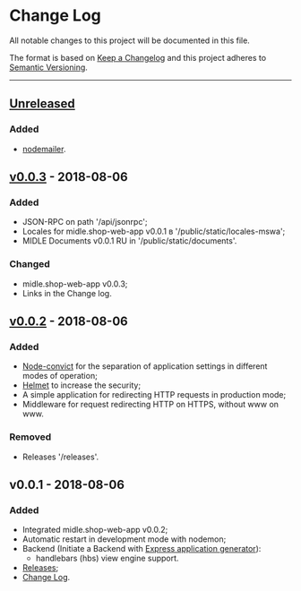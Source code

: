 # Change Log

All notable changes to this project will be documented in this file.

The format is based on [Keep a Changelog](http://keepachangelog.com/)
and this project adheres to [Semantic Versioning](http://semver.org/).

***

## [Unreleased]
### Added
- [nodemailer](https://www.npmjs.com/package/nodemailer).

## [v0.0.3] - 2018-08-06
### Added
- JSON-RPC on path '/api/jsonrpc';
- Locales for midle.shop-web-app v0.0.1 в '/public/static/locales-mswa';
- MIDLE Documents v0.0.1 RU in '/public/static/documents'.

### Changed
- midle.shop-web-app v0.0.3;
- Links in the Change log.

## [v0.0.2] - 2018-08-06
### Added
- [Node-convict](https://www.npmjs.com/package/convict) for the separation
of application settings in different modes of operation;
- [Helmet](https://www.npmjs.com/package/helmet) to increase the security;
- A simple application for redirecting HTTP requests in production mode;
- Middleware for request redirecting HTTP on HTTPS, without www on www.

### Removed
- Releases '/releases'.

## v0.0.1 - 2018-08-06
### Added
- Integrated midle.shop-web-app v0.0.2;
- Automatic restart in development mode with nodemon;
- Backend (Initiate a Backend with
[Express application generator](http://expressjs.com/starter/generator.html)):
    - handlebars (hbs) view engine support.
- [Releases](/releases);
- [Change Log](/changelog).

[Unreleased]: https://github.com/midle-shop/midle.shop-backend/compare/v0.0.3...HEAD
[v0.0.3]: https://github.com/midle-shop/midle.shop-backend/compare/v0.0.2...v0.0.3
[v0.0.2]: https://github.com/midle-shop/midle.shop-backend/compare/v0.0.1...v0.0.2
